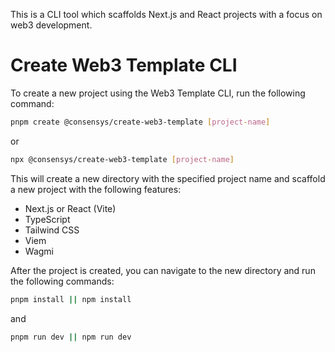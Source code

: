 This is a CLI tool which scaffolds Next.js and React projects with a focus on web3 development.

# Create Web3 Template CLI

To create a new project using the Web3 Template CLI, run the following command:

```bash
pnpm create @consensys/create-web3-template [project-name]
```
or
```bash
npx @consensys/create-web3-template [project-name]
```

This will create a new directory with the specified project name and scaffold a new project with the following features:

- Next.js or React (Vite)
- TypeScript
- Tailwind CSS
- Viem
- Wagmi

After the project is created, you can navigate to the new directory and run the following commands:

```bash
pnpm install || npm install
```
and

```bash
pnpm run dev || npm run dev
```
